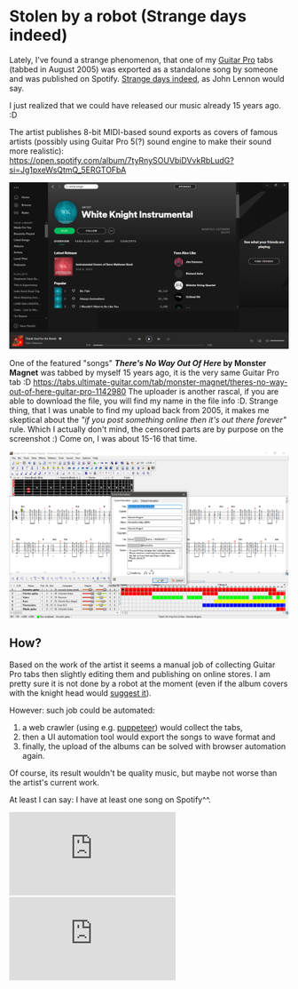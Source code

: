 # Stolen by a robot (Strange days indeed)

Lately, I've found a strange phenomenon, that one of my [Guitar Pro](https://www.guitar-pro.com/en/index.php) tabs (tabbed in August 2005) was exported as a standalone song by someone and was published on Spotify. [Strange days indeed](https://www.youtube.com/watch?v=cuuhsqA95iA), as John Lennon would say.

I just realized that we could have released our music already 15 years ago. :D

The artist publishes 8-bit MIDI-based sound exports as covers of famous artists (possibly using Guitar Pro 5(?) sound engine to make their sound more realistic):
https://open.spotify.com/album/7tyRnySOUVbiDVvkRbLudG?si=Jg1pxeWsQtmQ_5ERGTOFbA

![](/img/blog/stolen-by-a-robot-01.png)

One of the featured "songs" **_There's No Way Out Of Here_ by Monster Magnet** was tabbed by myself 15 years ago, it is the very same Guitar Pro tab :D https://tabs.ultimate-guitar.com/tab/monster-magnet/theres-no-way-out-of-here-guitar-pro-1142980 The uploader is another rascal, if you are able to download the file, you will find my name in the file info :D. Strange thing, that I was unable to find my upload back from 2005, it makes me skeptical about the _"if you post something online then it's out there forever"_ rule. Which I actually don't mind, the censored parts are by purpose on the screenshot :) Come on, I was about 15-16 that time.

![](/img/blog/stolen-by-a-robot-02.png)

## How?

Based on the work of the artist it seems a manual job of collecting Guitar Pro tabs then slightly editing them and publishing on online stores. I am pretty sure it is not done by a robot at the moment (even if the album covers with the knight head would [suggest it](https://pbfcomics.com/comics/gigaknight/)).

However: such job could be automated:

1. a web crawler (using e.g. [puppeteer](https://github.com/puppeteer/puppeteer)) would collect the tabs,
2. then a UI automation tool would export the songs to wave format and
3. finally, the upload of the albums can be solved with browser automation again.

Of course, its result wouldn't be quality music, but maybe not worse than the artist's current work.

At least I can say: I have at least one song on Spotify^^.

<div class="col-lg-5 col-auto embed-responsive embed-responsive-16by9 my-5">
  <iframe src="https://www.youtube.com/embed/6TS8nii_HJ8" frameborder="0" allow="accelerometer; autoplay; clipboard-write; encrypted-media; gyroscope; picture-in-picture" allowfullscreen></iframe>
</div>

<div class="col-lg-5 col-auto embed-responsive embed-responsive-16by9 my-5">
  <iframe src="https://www.youtube.com/embed/jlPasnnXDJU" frameborder="0" allow="accelerometer; autoplay; clipboard-write; encrypted-media; gyroscope; picture-in-picture" allowfullscreen></iframe>
</div>
